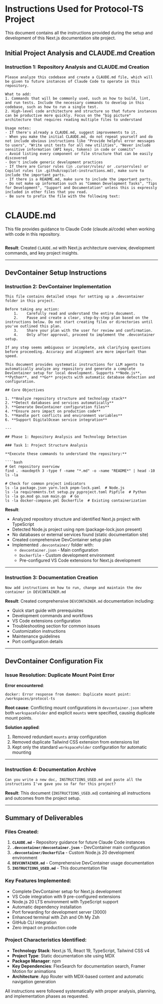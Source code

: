 # Instructions Used for Protocol-TS Project

This document contains all the instructions provided during the setup and development of this Next.js documentation site project.

## Initial Project Analysis and CLAUDE.md Creation

### Instruction 1: Repository Analysis and CLAUDE.md Creation
```
Please analyze this codebase and create a CLAUDE.md file, which will be given to future instances of Claude Code to operate in this repository.
            
What to add:
1. Commands that will be commonly used, such as how to build, lint, and run tests. Include the necessary commands to develop in this codebase, such as how to run a single test.
2. High-level code architecture and structure so that future instances can be productive more quickly. Focus on the "big picture" architecture that requires reading multiple files to understand

Usage notes:
- If there's already a CLAUDE.md, suggest improvements to it.
- When you make the initial CLAUDE.md, do not repeat yourself and do not include obvious instructions like "Provide helpful error messages to users", "Write unit tests for all new utilities", "Never include sensitive information (API keys, tokens) in code or commits" 
- Avoid listing every component or file structure that can be easily discovered
- Don't include generic development practices
- If there are Cursor rules (in .cursor/rules/ or .cursorrules) or Copilot rules (in .github/copilot-instructions.md), make sure to include the important parts.
- If there is a README.md, make sure to include the important parts. 
- Do not make up information such as "Common Development Tasks", "Tips for Development", "Support and Documentation" unless this is expressly included in other files that you read.
- Be sure to prefix the file with the following text:

```
# CLAUDE.md

This file provides guidance to Claude Code (claude.ai/code) when working with code in this repository.
```
```

**Result**: Created `CLAUDE.md` with Next.js architecture overview, development commands, and key project insights.

---

## DevContainer Setup Instructions

### Instruction 2: DevContainer Implementation
```
This file contains detailed steps for setting up a .devcontainer folder in this project.

Before taking any action:
    1.    Carefully read and understand the entire document.
    2.    Pause and create a clear, step-by-step plan based on the instructions below. Do not start creating files or directories until you've outlined this plan.
    3.    Share your plan with the user for review and confirmation.
    4.    Only after approval, proceed to implement the .devcontainer setup.

If any step seems ambiguous or incomplete, ask clarifying questions before proceeding. Accuracy and alignment are more important than speed.

This document provides systematic instructions for LLM agents to automatically analyze any repository and generate a complete DevContainer setup for local development. Supports **Node.js**, **Python**, and **Go** projects with automatic database detection and configuration.

## Core Objectives

1. **Analyze repository structure and technology stack**
2. **Detect databases and services automatically**
3. **Generate DevContainer configuration files**
4. **Ensure zero impact on production code**
5. **Handle port conflicts and environment variables**
6. **Support DigitalOcean service integration**

---

## Phase 1: Repository Analysis and Technology Detection

### Task 1: Project Structure Analysis

**Execute these commands to understand the repository:**

````bash
# Get repository overview
find . -maxdepth 3 -type f -name "*.md" -o -name "README*" | head -10
ls -la

# Check for common project indicators
ls -la package.json yarn.lock pnpm-lock.yaml  # Node.js
ls -la requirements.txt setup.py pyproject.toml Pipfile  # Python
ls -la go.mod go.sum main.go  # Go
ls -la docker-compose.yml Dockerfile  # Existing containerization
```

**Result**: 
- Analyzed repository structure and identified Next.js project with TypeScript
- Detected Node.js project using npm (package-lock.json present)
- No databases or external services found (static documentation site)
- Created comprehensive DevContainer setup plan
- Implemented `.devcontainer/` folder with:
  - `devcontainer.json` - Main configuration
  - `Dockerfile` - Custom development environment
  - Pre-configured VS Code extensions for Next.js development

---

### Instruction 3: Documentation Creation
```
Now add instructions on how to run, change and maintain the dev container in DEVCONTAINER.md
```

**Result**: Created comprehensive `DEVCONTAINER.md` documentation including:
- Quick start guide with prerequisites
- Development commands and workflows
- VS Code extensions configuration
- Troubleshooting section for common issues
- Customization instructions
- Maintenance guidelines
- Port configuration details

---

## DevContainer Configuration Fix

### Issue Resolution: Duplicate Mount Point Error
**Error encountered**:
```
docker: Error response from daemon: Duplicate mount point: /workspaces/protocol-ts
```

**Root cause**: Conflicting mount configurations in `devcontainer.json` where both `workspaceFolder` and explicit `mounts` were specified, causing duplicate mount points.

**Solution applied**:
1. Removed redundant `mounts` array configuration
2. Removed duplicate Tailwind CSS extension from extensions list
3. Kept only the standard `workspaceFolder` configuration for automatic mounting

---

### Instruction 4: Documentation Archive
```
Can you write a new doc, INSTRUCTIONS_USED.md and paste all the instructions I've gave you so far for this project?
```

**Result**: This document (`INSTRUCTIONS_USED.md`) containing all instructions and outcomes from the project setup.

---

## Summary of Deliverables

### Files Created:
1. **`CLAUDE.md`** - Repository guidance for future Claude Code instances
2. **`.devcontainer/devcontainer.json`** - DevContainer main configuration
3. **`.devcontainer/Dockerfile`** - Custom Node.js 20 development environment
4. **`DEVCONTAINER.md`** - Comprehensive DevContainer usage documentation
5. **`INSTRUCTIONS_USED.md`** - This documentation file

### Key Features Implemented:
- Complete DevContainer setup for Next.js development
- VS Code integration with 9 pre-configured extensions
- Node.js 20 LTS environment with TypeScript support
- Automatic dependency installation
- Port forwarding for development server (3000)
- Enhanced terminal with Zsh and Oh My Zsh
- GitHub CLI integration
- Zero impact on production code

### Project Characteristics Identified:
- **Technology Stack**: Next.js 15, React 19, TypeScript, Tailwind CSS v4
- **Project Type**: Static documentation site using MDX
- **Package Manager**: npm
- **Key Dependencies**: FlexSearch for documentation search, Framer Motion for animations
- **Architecture**: App Router with MDX-based content and automatic navigation generation

All instructions were followed systematically with proper analysis, planning, and implementation phases as requested.